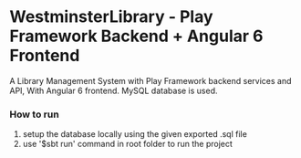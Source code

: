 # WestminsterLibrary - Play Framework Backend + Angular 6 Frontend
<p>
A Library Management System with Play Framework backend services and API, With Angular 6 frontend. MySQL database is used.<br>
<h3>How to run</h3>
<ol>
<li>setup the database locally using the given exported .sql file</li>
<li>use '$sbt run' command in root folder to run the project</li>
</ol>
</p>

